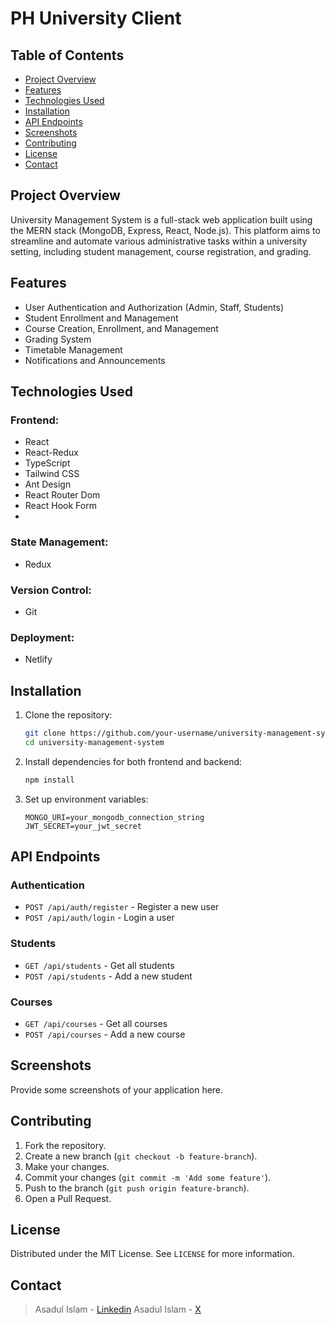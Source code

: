# PH University Client

## Table of Contents

- [Project Overview](#project-overview)
- [Features](#features)
- [Technologies Used](#technologies-used)
- [Installation](#installation)
- [API Endpoints](#api-endpoints)
- [Screenshots](#screenshots)
- [Contributing](#contributing)
- [License](#license)
- [Contact](#contact)

## Project Overview

University Management System is a full-stack web application built using the MERN stack (MongoDB, Express, React, Node.js). This platform aims to streamline and automate various administrative tasks within a university setting, including student management, course registration, and grading.

## Features

- User Authentication and Authorization (Admin, Staff, Students)
- Student Enrollment and Management
- Course Creation, Enrollment, and Management
- Grading System
- Timetable Management
- Notifications and Announcements

## Technologies Used

### Frontend:

- React
- React-Redux
- TypeScript
- Tailwind CSS
- Ant Design
- React Router Dom
- React Hook Form
-

### State Management:

- Redux

### Version Control:

- Git

### Deployment:

- Netlify

## Installation

1. Clone the repository:
   ```bash
   git clone https://github.com/your-username/university-management-system.git
   cd university-management-system
   ```
2. Install dependencies for both frontend and backend:
   ```bash
   npm install
   ```
3. Set up environment variables:
   ```env
   MONGO_URI=your_mongodb_connection_string
   JWT_SECRET=your_jwt_secret
   ```

## API Endpoints

### Authentication

- `POST /api/auth/register` - Register a new user
- `POST /api/auth/login` - Login a user

### Students

- `GET /api/students` - Get all students
- `POST /api/students` - Add a new student

### Courses

- `GET /api/courses` - Get all courses
- `POST /api/courses` - Add a new course

## Screenshots

Provide some screenshots of your application here.

## Contributing

1. Fork the repository.
2. Create a new branch (`git checkout -b feature-branch`).
3. Make your changes.
4. Commit your changes (`git commit -m 'Add some feature'`).
5. Push to the branch (`git push origin feature-branch`).
6. Open a Pull Request.

## License

Distributed under the MIT License. See `LICENSE` for more information.

## Contact

> Asadul Islam - [Linkedin](https://www.linkedin.com/in/asad406/)
> Asadul Islam - [X](https://x.com/asad406_)
